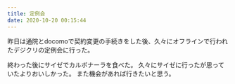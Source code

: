 ```yaml
---
title: 定例会
date: 2020-10-20 00:15:44
---
```


昨日は通院とdocomoで契約変更の手続きをした後、久々にオフラインで行われたデジクリの定例会に行った。

終わった後にサイゼでカルボナーラを食べた。
久々にサイゼに行ったが思っていたよりおいしかった。
また機会があれば行きたいと思う。

